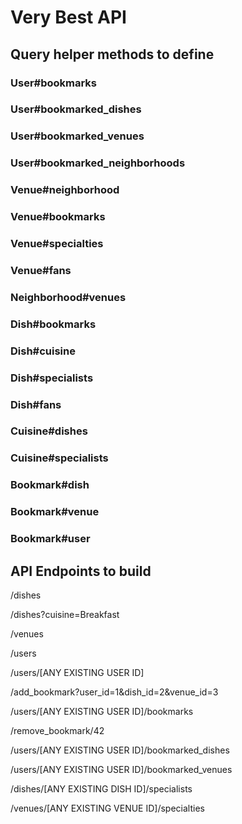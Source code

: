 # Very Best API

## Query helper methods to define

### User#bookmarks

### User#bookmarked_dishes

### User#bookmarked_venues

### User#bookmarked_neighborhoods

### Venue#neighborhood

### Venue#bookmarks

### Venue#specialties

### Venue#fans

### Neighborhood#venues

### Dish#bookmarks

### Dish#cuisine

### Dish#specialists

### Dish#fans

### Cuisine#dishes

### Cuisine#specialists

### Bookmark#dish

### Bookmark#venue

### Bookmark#user

## API Endpoints to build

/dishes

/dishes?cuisine=Breakfast

/venues

/users

/users/[ANY EXISTING USER ID]

/add_bookmark?user_id=1&dish_id=2&venue_id=3

/users/[ANY EXISTING USER ID]/bookmarks

/remove_bookmark/42

/users/[ANY EXISTING USER ID]/bookmarked_dishes

/users/[ANY EXISTING USER ID]/bookmarked_venues

/dishes/[ANY EXISTING DISH ID]/specialists

/venues/[ANY EXISTING VENUE ID]/specialties
